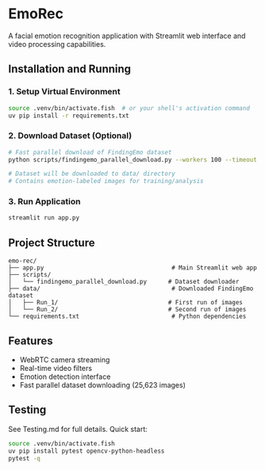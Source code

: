 # EmoRec

A facial emotion recognition application with Streamlit web interface and video processing capabilities.

## Installation and Running

### 1. Setup Virtual Environment
```bash
source .venv/bin/activate.fish  # or your shell's activation command
uv pip install -r requirements.txt
```

### 2. Download Dataset (Optional)
```bash
# Fast parallel download of FindingEmo dataset
python scripts/findingemo_parallel_download.py --workers 100 --timeout 15

# Dataset will be downloaded to data/ directory
# Contains emotion-labeled images for training/analysis
```

### 3. Run Application
```bash
streamlit run app.py
```

## Project Structure
```
emo-rec/
├── app.py                                    # Main Streamlit web app
├── scripts/
│   └── findingemo_parallel_download.py      # Dataset downloader
├── data/                                     # Downloaded FindingEmo dataset
│   ├── Run_1/                               # First run of images
│   └── Run_2/                               # Second run of images
└── requirements.txt                          # Python dependencies
```

## Features
- WebRTC camera streaming
- Real-time video filters
- Emotion detection interface
- Fast parallel dataset downloading (25,623 images)

## Testing

See Testing.md for full details. Quick start:

```bash
source .venv/bin/activate.fish
uv pip install pytest opencv-python-headless
pytest -q
```

